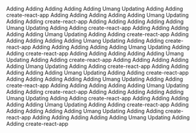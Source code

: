 Adding
Adding
Adding
Adding
Adding
Umang
Updating
Adding
Adding create-react-app
Adding
Adding
Adding
Adding
Adding
Umang
Updating
Adding
Adding create-react-app
Adding
Adding
Adding
Adding
Adding
Umang
Updating
Adding
Adding create-react-app
Adding
Adding
Adding
Adding
Adding
Umang
Updating
Adding
Adding create-react-app
Adding
Adding
Adding
Adding
Adding
Umang
Updating
Adding
Adding create-react-app
Adding
Adding
Adding
Adding
Adding
Umang
Updating
Adding
Adding create-react-app
Adding
Adding
Adding
Adding
Adding
Umang
Updating
Adding
Adding create-react-app
Adding
Adding
Adding
Adding
Adding
Umang
Updating
Adding
Adding create-react-app
Adding
Adding
Adding
Adding
Adding
Umang
Updating
Adding
Adding create-react-app
Adding
Adding
Adding
Adding
Adding
Umang
Updating
Adding
Adding create-react-app
Adding
Adding
Adding
Adding
Adding
Umang
Updating
Adding
Adding create-react-app
Adding
Adding
Adding
Adding
Adding
Umang
Updating
Adding
Adding create-react-app
Adding
Adding
Adding
Adding
Adding
Umang
Updating
Adding
Adding create-react-app
Adding
Adding
Adding
Adding
Adding
Umang
Updating
Adding
Adding create-react-app
Adding
Adding
Adding
Adding
Adding
Umang
Updating
Adding
Adding create-react-app
